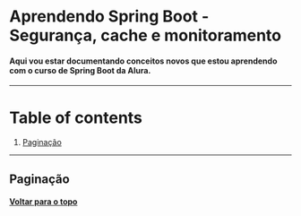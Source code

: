 # Aprendendo Spring Boot - Segurança, cache e monitoramento
#### Aqui vou estar documentando conceitos novos que estou aprendendo com o curso de Spring Boot da Alura.

---
# Table of contents <a name="topo"></a>
1. [Paginação](#paginacao)

 
---

## Paginação <a name="paginacao"></a> 
#### [Voltar para o topo](#topo)
